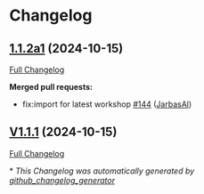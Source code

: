 # Changelog

## [1.1.2a1](https://github.com/OpenVoiceOS/ovos-ocp-audio-plugin/tree/1.1.2a1) (2024-10-15)

[Full Changelog](https://github.com/OpenVoiceOS/ovos-ocp-audio-plugin/compare/V1.1.1...1.1.2a1)

**Merged pull requests:**

- fix:import for latest workshop [\#144](https://github.com/OpenVoiceOS/ovos-ocp-audio-plugin/pull/144) ([JarbasAl](https://github.com/JarbasAl))

## [V1.1.1](https://github.com/OpenVoiceOS/ovos-ocp-audio-plugin/tree/V1.1.1) (2024-10-15)

[Full Changelog](https://github.com/OpenVoiceOS/ovos-ocp-audio-plugin/compare/1.1.1...V1.1.1)



\* *This Changelog was automatically generated by [github_changelog_generator](https://github.com/github-changelog-generator/github-changelog-generator)*
